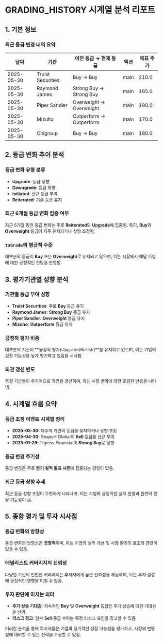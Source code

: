 # GRADING_HISTORY 시계열 분석 리포트

## 1. 기본 정보

### 최근 등급 변경 내역 요약

| 날짜 | 기관 | 이전 등급 → 현재 등급 | 액션 | 목표 주가 |
|------|------|----------------------|------|----------|
| 2025-05-30 | Truist Securities | Buy → Buy | main | 210.0 |
| 2025-05-30 | Raymond James | Strong Buy → Strong Buy | main | 165.0 |
| 2025-05-30 | Piper Sandler | Overweight → Overweight | main | 180.0 |
| 2025-05-30 | Mizuho | Outperform → Outperform | main | 170.0 |
| 2025-05-30 | Citigroup | Buy → Buy | main | 180.0 |

## 2. 등급 변화 추이 분석

### 등급 변화 유형 분류
- **Upgrade**: 등급 상향
- **Downgrade**: 등급 하향
- **Initiated**: 신규 등급 부여
- **Reiterated**: 기존 등급 유지

### 최근 6개월 등급 변화 집중 여부
최근 6개월 동안 등급 변화는 주로 **Reiterated**와 **Upgrade**에 집중됨. 특히, **Buy**와 **Overweight** 등급이 자주 유지되거나 상향 조정됨.

### `toGrade`의 평균적 수준
대부분의 등급이 **Buy** 또는 **Overweight**로 유지되고 있으며, 이는 시장에서 해당 기업에 대한 긍정적인 전망을 반영함.

## 3. 평가기관별 성향 분석

### 기관별 등급 부여 성향
- **Truist Securities**: 주로 **Buy** 등급 유지
- **Raymond James**: **Strong Buy** 등급 유지
- **Piper Sandler**: **Overweight** 등급 유지
- **Mizuho**: **Outperform** 등급 유지

### 긍정적 평가 비중
대부분의 기관이 **긍정적 평가(Upgrade/Bullish)**를 유지하고 있으며, 이는 기업의 성장 가능성을 높게 평가하고 있음을 시사함.

### 의견 갱신 빈도
특정 기관들이 주기적으로 의견을 갱신하며, 이는 시장 변화에 대한 민감한 반응을 나타냄.

## 4. 시계열 흐름 요약

### 등급 조정 이벤트 시계열 정리
- **2025-05-30**: 다수의 기관이 등급을 유지하거나 상향 조정
- **2025-04-30**: Seaport Global이 **Sell** 등급을 신규 부여
- **2025-01-29**: Tigress Financial이 **Strong Buy**로 상향

### 등급 변경 주기성
등급 변경은 주로 **분기 실적 발표 시즌**에 집중되는 경향이 있음.

### 최근 등급 상향 추세
최근 등급 상향 조정이 뚜렷하게 나타나며, 이는 기업의 긍정적인 실적 전망과 관련이 있을 가능성이 큼.

## 5. 종합 평가 및 투자 시사점

### 등급 변화의 방향성
등급 변화의 방향성은 **긍정적**이며, 이는 기업의 실적 개선 및 시장 환경의 호조와 관련이 있을 수 있음.

### 애널리스트 커버리지의 신뢰성
다양한 기관의 빈번한 커버리지는 투자자에게 높은 신뢰성을 제공하며, 이는 투자 결정에 긍정적인 영향을 미칠 수 있음.

### 투자 판단에 미치는 의미
- **주가 상승 기대감**: 지속적인 **Buy** 및 **Overweight** 등급은 주가 상승에 대한 기대감을 반영
- **리스크 경고**: 일부 **Sell** 등급 부여는 특정 리스크 요인을 경고할 수 있음

이러한 분석을 통해 투자자들은 기업의 장기적인 성장 가능성을 평가하고, 시장의 변동성에 대비할 수 있는 전략을 수립할 수 있음.